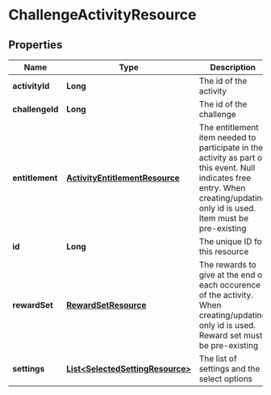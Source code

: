 
# ChallengeActivityResource

## Properties
Name | Type | Description | Notes
------------ | ------------- | ------------- | -------------
**activityId** | **Long** | The id of the activity | 
**challengeId** | **Long** | The id of the challenge |  [optional]
**entitlement** | [**ActivityEntitlementResource**](ActivityEntitlementResource.md) | The entitlement item needed to participate in the activity as part of this event. Null indicates free entry. When creating/updating only id is used. Item must be pre-existing |  [optional]
**id** | **Long** | The unique ID for this resource |  [optional]
**rewardSet** | [**RewardSetResource**](RewardSetResource.md) | The rewards to give at the end of each occurence of the activity. When creating/updating only id is used. Reward set must be pre-existing |  [optional]
**settings** | [**List&lt;SelectedSettingResource&gt;**](SelectedSettingResource.md) | The list of settings and the select options |  [optional]



